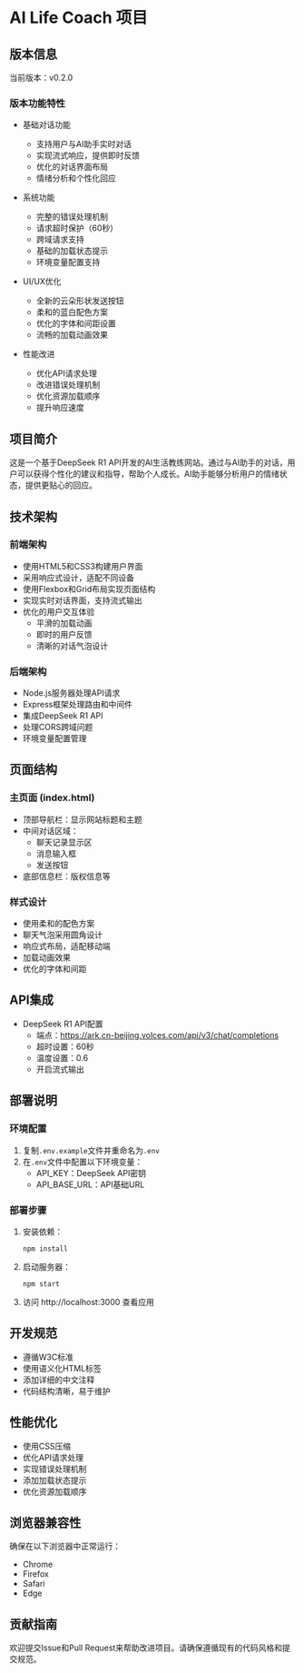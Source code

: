 # AI Life Coach 项目

## 版本信息
当前版本：v0.2.0

### 版本功能特性
- 基础对话功能
  - 支持用户与AI助手实时对话
  - 实现流式响应，提供即时反馈
  - 优化的对话界面布局
  - 情绪分析和个性化回应

- 系统功能
  - 完整的错误处理机制
  - 请求超时保护（60秒）
  - 跨域请求支持
  - 基础的加载状态提示
  - 环境变量配置支持

- UI/UX优化
  - 全新的云朵形状发送按钮
  - 柔和的蓝白配色方案
  - 优化的字体和间距设置
  - 流畅的加载动画效果

- 性能改进
  - 优化API请求处理
  - 改进错误处理机制
  - 优化资源加载顺序
  - 提升响应速度

## 项目简介
这是一个基于DeepSeek R1 API开发的AI生活教练网站。通过与AI助手的对话，用户可以获得个性化的建议和指导，帮助个人成长。AI助手能够分析用户的情绪状态，提供更贴心的回应。

## 技术架构

### 前端架构
- 使用HTML5和CSS3构建用户界面
- 采用响应式设计，适配不同设备
- 使用Flexbox和Grid布局实现页面结构
- 实现实时对话界面，支持流式输出
- 优化的用户交互体验
  - 平滑的加载动画
  - 即时的用户反馈
  - 清晰的对话气泡设计

### 后端架构
- Node.js服务器处理API请求
- Express框架处理路由和中间件
- 集成DeepSeek R1 API
- 处理CORS跨域问题
- 环境变量配置管理

## 页面结构

### 主页面 (index.html)
- 顶部导航栏：显示网站标题和主题
- 中间对话区域：
  - 聊天记录显示区
  - 消息输入框
  - 发送按钮
- 底部信息栏：版权信息等

### 样式设计
- 使用柔和的配色方案
- 聊天气泡采用圆角设计
- 响应式布局，适配移动端
- 加载动画效果
- 优化的字体和间距

## API集成
- DeepSeek R1 API配置
  - 端点：https://ark.cn-beijing.volces.com/api/v3/chat/completions
  - 超时设置：60秒
  - 温度设置：0.6
  - 开启流式输出

## 部署说明

### 环境配置
1. 复制`.env.example`文件并重命名为`.env`
2. 在`.env`文件中配置以下环境变量：
   - API_KEY：DeepSeek API密钥
   - API_BASE_URL：API基础URL

### 部署步骤
1. 安装依赖：
   ```
   npm install
   ```
2. 启动服务器：
   ```
   npm start
   ```
3. 访问 http://localhost:3000 查看应用

## 开发规范
- 遵循W3C标准
- 使用语义化HTML标签
- 添加详细的中文注释
- 代码结构清晰，易于维护

## 性能优化
- 使用CSS压缩
- 优化API请求处理
- 实现错误处理机制
- 添加加载状态提示
- 优化资源加载顺序

## 浏览器兼容性
确保在以下浏览器中正常运行：
- Chrome
- Firefox
- Safari
- Edge

## 贡献指南
欢迎提交Issue和Pull Request来帮助改进项目。请确保遵循现有的代码风格和提交规范。